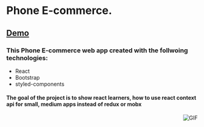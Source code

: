 # Phone E-commerce.

## [Demo](https://nurysar97.github.io/phone-e-commerce/)

### This Phone E-commerce web app created with the follwoing technologies:
- React 
- Bootstrap
- styled-components

#### The goal of the project is to show react learners, how to use react context api for small, medium apps instead of redux or mobx 

<img align="right" alt="GIF" src="./app" />

